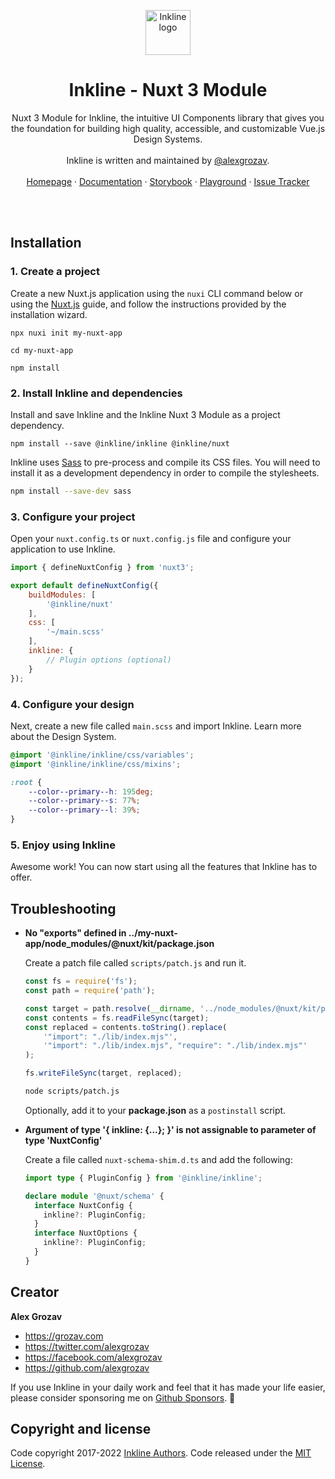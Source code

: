 <p align="center">
    <a href="http://inkline.io/">
        <img src="https://raw.githubusercontent.com/inkline/inkline.io/main/src/assets/images/logo/logo-black.svg" alt="Inkline logo" width=72 height=72>
    </a>
</p>

<h1 align="center">Inkline - Nuxt 3 Module</h1>

<p align="center">
    Nuxt 3 Module for Inkline, the intuitive UI Components library that gives you the foundation for building high quality, accessible, and customizable Vue.js Design Systems.<br/><br/> Inkline is written and maintained by <a href="https://twitter.com/alexgrozav">@alexgrozav</a>. 
    <br/>
    <br/>
    <a href="https://inkline.io">Homepage</a>
    ·
    <a href="https://inkline.io/docs/introduction">Documentation</a>
    ·
    <a href="https://storybook.inkline.io/">Storybook</a>
    ·
    <a href="https://stackblitz.com/edit/inkline?file=src/App.vue">Playground</a>
    ·
    <a href="https://github.com/inkline/inkline/issues">Issue Tracker</a>
</p>

<br/>
<br/>

## Installation

### 1. **Create a project**

Create a new Nuxt.js application using the `nuxi` CLI command below or using the [Nuxt.js](https://v3.nuxtjs.org/getting-started/installation/) guide, and follow the instructions provided by the installation wizard.

```
npx nuxi init my-nuxt-app

cd my-nuxt-app

npm install
```

### 2. **Install Inkline and dependencies**

Install and save Inkline and the Inkline Nuxt 3 Module as a project dependency.

```
npm install --save @inkline/inkline @inkline/nuxt
```

Inkline uses [Sass](https://sass-lang.com) to pre-process and compile its CSS files. You will need to install it as a development dependency in order to compile the stylesheets.

~~~bash
npm install --save-dev sass
~~~

### 3. **Configure your project**

Open your `nuxt.config.ts` or `nuxt.config.js` file and configure your application to use Inkline.

```js
import { defineNuxtConfig } from 'nuxt3';

export default defineNuxtConfig({
    buildModules: [
        '@inkline/nuxt'
    ],
    css: [
        '~/main.scss'
    ],
    inkline: {
        // Plugin options (optional)
    }
});
```

### 4. **Configure your design**

Next, create a new file called `main.scss` and import Inkline. Learn more about the Design System.

~~~scss
@import '@inkline/inkline/css/variables';
@import '@inkline/inkline/css/mixins';

:root {
    --color--primary--h: 195deg;
    --color--primary--s: 77%;
    --color--primary--l: 39%;
}
~~~

### 5. Enjoy using Inkline

Awesome work! You can now start using all the features that Inkline has to offer.

## Troubleshooting

- **No "exports" defined in ../my-nuxt-app/node_modules/@nuxt/kit/package.json**
    
    Create a patch file called `scripts/patch.js` and run it.

    ~~~js
    const fs = require('fs');
    const path = require('path');

    const target = path.resolve(__dirname, '../node_modules/@nuxt/kit/package.json');
    const contents = fs.readFileSync(target);
    const replaced = contents.toString().replace(
        '"import": "./lib/index.mjs"', 
        '"import": "./lib/index.mjs", "require": "./lib/index.mjs"'
    );

    fs.writeFileSync(target, replaced);
    ~~~

    ~~~bash
    node scripts/patch.js
    ~~~

    Optionally, add it to your **package.json** as a `postinstall` script.

- **Argument of type '{ inkline: {...}; }' is not assignable to parameter of type 'NuxtConfig'**
    
    Create a file called `nuxt-schema-shim.d.ts` and add the following:

    ~~~ts
    import type { PluginConfig } from '@inkline/inkline';

    declare module '@nuxt/schema' {
      interface NuxtConfig {
        inkline?: PluginConfig;
      }
      interface NuxtOptions {
        inkline?: PluginConfig; 
      }
    }
    ~~~

## Creator
**Alex Grozav**

- <https://grozav.com>
- <https://twitter.com/alexgrozav>
- <https://facebook.com/alexgrozav>
- <https://github.com/alexgrozav>

If you use Inkline in your daily work and feel that it has made your life easier, please consider sponsoring me on [Github Sponsors](https://github.com/sponsors/alexgrozav). 💖

## Copyright and license
Code copyright 2017-2022 [Inkline Authors](https://github.com/inkline/inkline/graphs/contributors).
Code released under the [MIT License](https://github.com/inkline/inkline/blob/master/packages/inkline/LICENSE).
